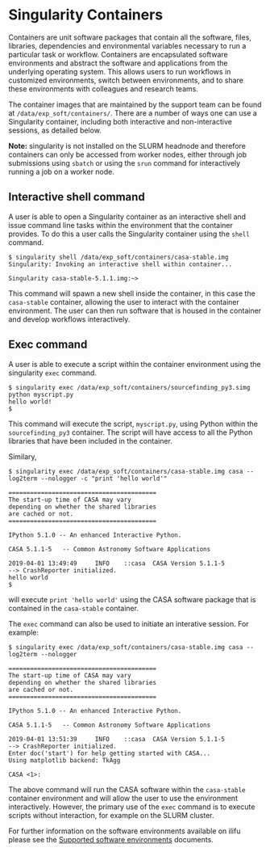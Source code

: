 # Singularity Containers

Containers are unit software packages that contain all the software, files, libraries, dependencies and environmental variables necessary to run a particular task or workflow. Containers are encapsulated software environments and abstract the software and applications from the underlying operating system. This allows users to run workflows in customized environments, switch between environments, and to share these environments with colleagues and research teams.

The container images that are maintained by the support team can be found at `/data/exp_soft/containers/`. There are a number of ways one can use a Singularity container, including both interactive and non-interactive sessions, as detailed below.

**Note:** singularity is not installed on the SLURM headnode and therefore containers can only be accessed from worker nodes, either through job submissions using `sbatch` or using the `srun` command for interactively running a job on a worker node.

## Interactive shell command

A user is able to open a Singularity container as an interactive shell and issue command line tasks within the environment that the container provides. To do this a user calls the Singularity container using the `shell` command.

```shell
$ singularity shell /data/exp_soft/containers/casa-stable.img
Singularity: Invoking an interactive shell within container...

Singularity casa-stable-5.1.1.img:~>
```

This command will spawn a new shell inside the container, in this case the `casa-stable` container, allowing the user to interact with the container environment. The user can then run software that is housed in the container and develop workflows interactively.

## Exec command

A user is able to execute a script within the container environment using the singularity `exec` command.

```shell
$ singularity exec /data/exp_soft/containers/sourcefinding_py3.simg python myscript.py
hello world!
$
```

This command will execute the script, `myscript.py`, using Python within the `sourcefinding_py3` container. The script will have access to all the Python libraries that have been included in the container.

Similary,

```shell
$ singularity exec /data/exp_soft/containers/casa-stable.img casa --log2term --nologger -c "print 'hello world'"

=========================================
The start-up time of CASA may vary
depending on whether the shared libraries
are cached or not.
=========================================

IPython 5.1.0 -- An enhanced Interactive Python.

CASA 5.1.1-5   -- Common Astronomy Software Applications

2019-04-01 13:49:49     INFO    ::casa  CASA Version 5.1.1-5
--> CrashReporter initialized.
hello world
$
```

will execute `print 'hello world'` using the CASA software package that is contained in the `casa-stable` container.

The `exec` command can also be used to initiate an interative session. For example:

```shell
$ singularity exec /data/exp_soft/containers/casa-stable.img casa --log2term --nologger

=========================================
The start-up time of CASA may vary
depending on whether the shared libraries
are cached or not.
=========================================

IPython 5.1.0 -- An enhanced Interactive Python.

CASA 5.1.1-5   -- Common Astronomy Software Applications

2019-04-01 13:51:39     INFO    ::casa  CASA Version 5.1.1-5
--> CrashReporter initialized.
Enter doc('start') for help getting started with CASA...
Using matplotlib backend: TkAgg

CASA <1>:

```

The above command will run the CASA software within the `casa-stable` container environment and will allow the user to use the environment interactively. However, the primary use of the `exec` command is to execute scripts without interaction, for example on the SLURM cluster.

For further information on the software environments available on ilifu please see the [Supported software environments](tech_docs/software_environments.md) documents.